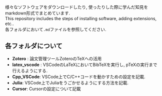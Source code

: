 
様々なソフトウェアをダウンロードしたり, 使ったりした際に学んだ知見をmarkdown形式でまとめています.  
This repository includes the steps of installing software, adding extensions, etc..  
各フォルダにおいて`.md`ファイルを参照してください.

## 各フォルダについて
- **Zotero** : 論文管理ツールZoteroのTeXへの活用
- **latex_vscode** : VSCodeのLaTeXにおいてBibTeXを実行し, pTeXの実行まで行えるようにする.
- **Cpp_VSCode**: VSCode上でC/C++コードを動かすための設定を記載.
- **Julia**: VSCode上でJuliaをうごかせるようにする方法を記載.
- **Cursor**: Cursorの設定について記載

